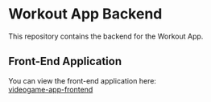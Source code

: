 
# Workout App Backend

This repository contains the backend for the Workout App.

## Front-End Application

You can view the front-end application here:  
[videogame-app-frontend](https://github.com/tanzie1313/workout-app-frontend)

